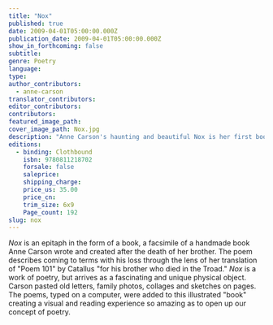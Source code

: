 ```yaml
---
title: "Nox"
published: true
date: 2009-04-01T05:00:00.000Z
publication_date: 2009-04-01T05:00:00.000Z
show_in_forthcoming: false
subtitle:
genre: Poetry
language:
type:
author_contributors:
  - anne-carson
translator_contributors:
editor_contributors:
contributors:
featured_image_path:
cover_image_path: Nox.jpg
description: "Anne Carson's haunting and beautiful Nox is her first book of poetry in five years – a unique, illustrated, accordion-fold-out _book in a box._ "
editions:
  - binding: Clothbound
    isbn: 9780811218702
    forsale: false
    saleprice:
    shipping_charge:
    price_us: 35.00
    price_cn:
    trim_size: 6x9
    Page_count: 192
slug: nox
---
```


_Nox_ is an epitaph in the form of a book, a facsimile of a handmade book Anne Carson wrote and created after the death of her brother. The poem describes coming to terms with his loss through the lens of her translation of "Poem 101" by Catallus "for his brother who died in the Troad." _Nox_ is a work of poetry, but arrives as a fascinating and unique physical object. Carson pasted old letters, family photos, collages and sketches on pages. The poems, typed on a computer, were added to this illustrated "book" creating a visual and reading experience so amazing as to open up our concept of poetry.

